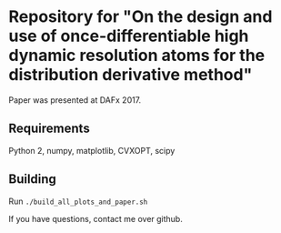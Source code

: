 # Repository for "On the design and use of once-differentiable high dynamic resolution atoms for the distribution derivative method"

Paper was presented at DAFx 2017.

## Requirements
Python 2, numpy, matplotlib, CVXOPT, scipy

## Building
Run `./build_all_plots_and_paper.sh`

If you have questions, contact me over github.

